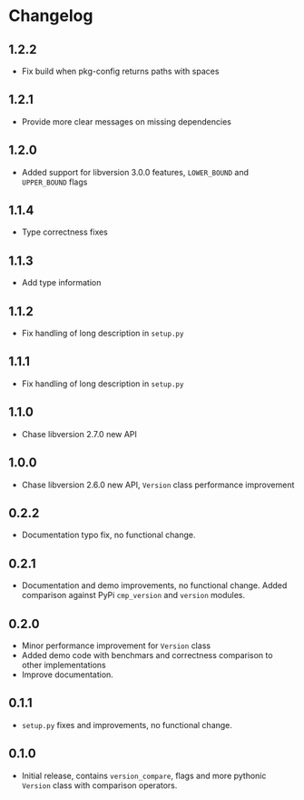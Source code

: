 # Changelog

## 1.2.2

* Fix build when pkg-config returns paths with spaces

## 1.2.1

* Provide more clear messages on missing dependencies

## 1.2.0

* Added support for libversion 3.0.0 features, `LOWER_BOUND` and
  `UPPER_BOUND` flags

## 1.1.4

* Type correctness fixes

## 1.1.3

* Add type information

## 1.1.2

* Fix handling of long description in `setup.py`

## 1.1.1

* Fix handling of long description in `setup.py`

## 1.1.0

* Chase libversion 2.7.0 new API

## 1.0.0

* Chase libversion 2.6.0 new API, `Version` class performance
  improvement

## 0.2.2

* Documentation typo fix, no functional change.

## 0.2.1

* Documentation and demo improvements, no functional change.
  Added comparison against PyPi `cmp_version` and `version`
  modules.

## 0.2.0

* Minor performance improvement for `Version` class
* Added demo code with benchmars and correctness comparison
  to other implementations
* Improve documentation.

## 0.1.1

* `setup.py` fixes and improvements, no functional change.

## 0.1.0

* Initial release, contains `version_compare`, flags and more
  pythonic `Version` class with comparison operators.
